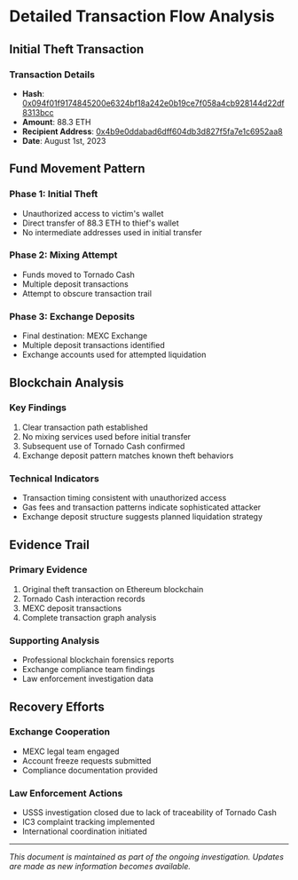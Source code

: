 # Detailed Transaction Flow Analysis

## Initial Theft Transaction

### Transaction Details
- **Hash**: [0x094f01f9174845200e6324bf18a242e0b19ce7f058a4cb928144d22df8313bcc](https://etherscan.io/tx/0x094f01f9174845200e6324bf18a242e0b19ce7f058a4cb928144d22df8313bcc)
- **Amount**: 88.3 ETH
- **Recipient Address**: [0x4b9e0ddabad6dff604db3d827f5fa7e1c6952aa8](https://etherscan.io/address/0x4b9e0ddabad6dff604db3d827f5fa7e1c6952aa8)
- **Date**: August 1st, 2023

## Fund Movement Pattern

### Phase 1: Initial Theft
- Unauthorized access to victim's wallet
- Direct transfer of 88.3 ETH to thief's wallet
- No intermediate addresses used in initial transfer

### Phase 2: Mixing Attempt
- Funds moved to Tornado Cash
- Multiple deposit transactions
- Attempt to obscure transaction trail

### Phase 3: Exchange Deposits
- Final destination: MEXC Exchange
- Multiple deposit transactions identified
- Exchange accounts used for attempted liquidation

## Blockchain Analysis

### Key Findings
1. Clear transaction path established
2. No mixing services used before initial transfer
3. Subsequent use of Tornado Cash confirmed
4. Exchange deposit pattern matches known theft behaviors

### Technical Indicators
- Transaction timing consistent with unauthorized access
- Gas fees and transaction patterns indicate sophisticated attacker
- Exchange deposit structure suggests planned liquidation strategy

## Evidence Trail

### Primary Evidence
1. Original theft transaction on Ethereum blockchain
2. Tornado Cash interaction records
3. MEXC deposit transactions
4. Complete transaction graph analysis

### Supporting Analysis
- Professional blockchain forensics reports
- Exchange compliance team findings
- Law enforcement investigation data

## Recovery Efforts

### Exchange Cooperation
- MEXC legal team engaged
- Account freeze requests submitted
- Compliance documentation provided

### Law Enforcement Actions
- USSS investigation closed due to lack of traceability of Tornado Cash
- IC3 complaint tracking implemented
- International coordination initiated

---

*This document is maintained as part of the ongoing investigation. Updates are made as new information becomes available.*
